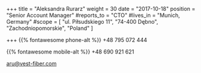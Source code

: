 +++ 
title = "Aleksandra Rurarz" 
weight = 30 
date = "2017-10-18" 
position = "Senior Account Manager" 
#reports_to = "CTO" 
#lives_in = "Munich, Germany" 
#scope = [ "ul. Piłsudskiego 11", "74-400 Dębno", "Zachodniopomorskie", "Poland" ] 

+++
{{% fontawesome phone-alt %}} +48 795 072 444

{{% fontawesome mobile-alt %}} +48 690 921 621

aru@vest-fiber.com
